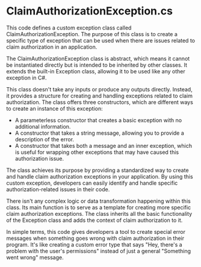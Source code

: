# ClaimAuthorizationException.cs

This code defines a custom exception class called ClaimAuthorizationException. The purpose of this class is to create a specific type of exception that can be used when there are issues related to claim authorization in an application.

The ClaimAuthorizationException class is abstract, which means it cannot be instantiated directly but is intended to be inherited by other classes. It extends the built-in Exception class, allowing it to be used like any other exception in C#.

This class doesn't take any inputs or produce any outputs directly. Instead, it provides a structure for creating and handling exceptions related to claim authorization. The class offers three constructors, which are different ways to create an instance of this exception:

- A parameterless constructor that creates a basic exception with no additional information.
- A constructor that takes a string message, allowing you to provide a description of the error.
- A constructor that takes both a message and an inner exception, which is useful for wrapping other exceptions that may have caused this authorization issue.

The class achieves its purpose by providing a standardized way to create and handle claim authorization exceptions in your application. By using this custom exception, developers can easily identify and handle specific authorization-related issues in their code.

There isn't any complex logic or data transformation happening within this class. Its main function is to serve as a template for creating more specific claim authorization exceptions. The class inherits all the basic functionality of the Exception class and adds the context of claim authorization to it.

In simple terms, this code gives developers a tool to create special error messages when something goes wrong with claim authorization in their program. It's like creating a custom error type that says "Hey, there's a problem with the user's permissions" instead of just a general "Something went wrong" message.